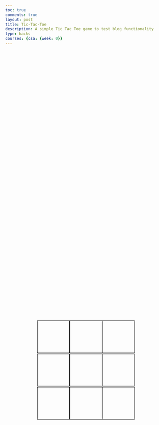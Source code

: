 ```yaml
---
toc: true
comments: true
layout: post
title: Tic-Tac-Toe
description: A simple Tic Tac Toe game to test blog functionality
type: hacks
courses: {csa: {week: 0}}
---
```

<html>
<head>
  <style>
  .board-container {
    display: flex;
    justify-content: center;
    align-items: center;
    height: 50vh;
  }
  .board {
    display: grid;
    grid-template-columns: repeat(3, 100px);
    grid-gap: 2px;
  }
  .cell {
    width: 100px;
    height: 100px;
    border: 1px solid black;
    display: flex;
    align-items: center;
    justify-content: center;
    font-size: 24px;
  }
</style>
</head>
<body>
<div class="board-container">
  <div class="board" id="board">
    <div class="cell"></div>
    <div class="cell"></div>
    <div class="cell"></div>
    <div class="cell"></div>
    <div class="cell"></div>
    <div class="cell"></div>
    <div class="cell"></div>
    <div class="cell"></div>
    <div class="cell"></div>
  </div>
</div>
  <script>
    const board = document.getElementById('board');
    const cells = document.querySelectorAll('.cell');
    let currentPlayer = 'X';
    let gameOver = false;

    function checkWin() {
      const winningCombos = [
        [0, 1, 2], [3, 4, 5], [6, 7, 8], // Rows
        [0, 3, 6], [1, 4, 7], [2, 5, 8], // Columns
        [0, 4, 8], [2, 4, 6]            // Diagonals
      ];

      for (const combo of winningCombos) {
        const [a, b, c] = combo;
        if (cells[a].textContent && cells[a].textContent === cells[b].textContent && cells[a].textContent === cells[c].textContent) {
          gameOver = true;
          cells[a].style.backgroundColor = 'lightgreen';
          cells[b].style.backgroundColor = 'lightgreen';
          cells[c].style.backgroundColor = 'lightgreen';
          break;
        }
      }

      if (!gameOver && Array.from(cells).every(cell => cell.textContent)) {
        gameOver = true;
        cells.forEach(cell => {
          cell.style.backgroundColor = 'lightcoral';
        });
      }
    }

    function handleCellClick(event) {
      const cell = event.target;
      if (!cell.textContent && !gameOver) {
        cell.textContent = currentPlayer;
        checkWin();
        currentPlayer = currentPlayer === 'X' ? 'O' : 'X';
      }
    }

    cells.forEach(cell => {
      cell.addEventListener('click', handleCellClick);
    });
  </script>
</body>
</html>
